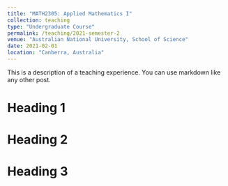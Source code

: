 ```yaml
---
title: "MATH2305: Applied Mathematics I"
collection: teaching
type: "Undergraduate Course"
permalink: /teaching/2021-semester-2
venue: "Australian National University, School of Science"
date: 2021-02-01
location: "Canberra, Australia"
---
```


This is a description of a teaching experience. You can use markdown like any other post.

Heading 1
======

Heading 2
======

Heading 3
======
